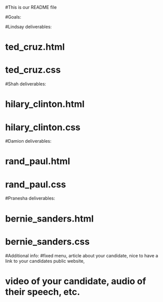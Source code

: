 #This is our README file

#Goals: 

#Lindsay  deliverables:
# ted_cruz.html
# ted_cruz.css

#Shah  deliverables:
# hilary_clinton.html
# hilary_clinton.css

#Damion  deliverables:
# rand_paul.html
# rand_paul.css

#Pranesha  deliverables:
# bernie_sanders.html
# bernie_sanders.css

#Additional info:
#fixed menu, article about your candidate, nice to have a link to your candidates public website, 
# video of your candidate, audio of their speech, etc.
